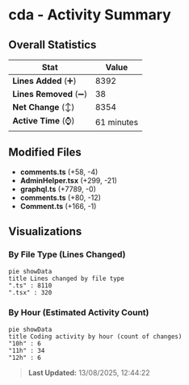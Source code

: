 # cda - Activity Summary 

## Overall Statistics

| Stat                   | Value                                                             |
| ---------------------- | ----------------------------------------------------------------- |
| **Lines Added** (➕)   | 8392                                          |
| **Lines Removed** (➖) | 38                                        |
| **Net Change** (↕)    | 8354                |
| **Active Time** (⌚)   | 61 minutes |


## Modified Files
- **comments.ts** (+58, -4)
- **AdminHelper.tsx** (+299, -21)
- **graphql.ts** (+7789, -0)
- **comments.ts** (+80, -12)
- **Comment.ts** (+166, -1)

## Visualizations

### By File Type (Lines Changed)

```mermaid
pie showData
title Lines changed by file type
".ts" : 8110
".tsx" : 320
```

### By Hour (Estimated Activity Count)

```mermaid
pie showData
title Coding activity by hour (count of changes)
"10h" : 6
"11h" : 34
"12h" : 6
```


> **Last Updated:** 13/08/2025, 12:44:22